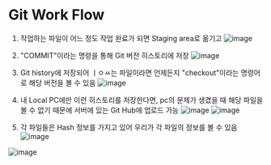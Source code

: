 # Git Work Flow
1. 작업하는 파일이 어느 정도 작업 완료가 되면 Staging area로 옮기고
![image](https://user-images.githubusercontent.com/30613069/181642642-d1ebee6c-99d1-4778-8700-44018be99ee9.png)

2. "COMMIT"이라는 명령을 통해 Git 버전 히스토리에 저장
![image](https://user-images.githubusercontent.com/30613069/181642816-48c2012a-ca8f-437e-8e87-aeddfb9eefff.png)

3. Git history에 저장되어 ㅣㅇㅆ는 파일이라면 언제든지 "checkout"이라는 명령어로 해당 버전을 볼 수 있음
![image](https://user-images.githubusercontent.com/30613069/181642969-cbbc4e00-fb00-414c-b09c-3e978c84c257.png)

4. 내 Local PC에만 이런 히스토리를 저장한다면, pc의 문제가 생겼을 때 해당 파일을 볼 수 없기 때문에 서버에 있는 Git Hub에 업로드 가능
![image](https://user-images.githubusercontent.com/30613069/181643127-79010eb1-bc60-4aec-9358-7d8724a819d8.png)
![image](https://user-images.githubusercontent.com/30613069/181642607-268438f1-89c3-418c-99bf-58c0978d8215.png)

5. 각 파일들은 Hash 정보를 가지고 있어 우리가 각 파일의 정보를 볼 수 있음
![image](https://user-images.githubusercontent.com/30613069/181643265-8e49e967-acb3-4095-864e-3742993e3bdb.png)


![image](https://user-images.githubusercontent.com/30613069/181643417-e97055ae-42e1-4048-82dc-e7f7b7425b68.png)
